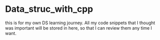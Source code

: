 # Data_struc_with_cpp
this is for my own DS learning journey.  All my code snippets that I thought was important will be stored in here, so that I can review them any time I want.
